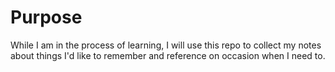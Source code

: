 # Purpose
While I am in the process of learning, I will use this repo to collect my notes about things I'd like to remember and reference on occasion when I need to.